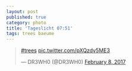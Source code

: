 ```yaml
---
layout: post
published: true
category: photo
title: 'Tageslicht 07:51'
tags: trees baeume
---
```

<blockquote class=""twitter-tweet""><p lang=""und"" dir=""ltr""><a href=""https://twitter.com/hashtag/trees?src=hash"">#trees</a> <a href=""https://t.co/pXQzdv5ME3"">pic.twitter.com/pXQzdv5ME3</a></p>&mdash; DR3WH0 (@DR3WH0) <a href=""https://twitter.com/DR3WH0/status/829326843580907520"">February 8, 2017</a></blockquote>
<script async src=""//platform.twitter.com/widgets.js"" charset=""utf-8""></script>
